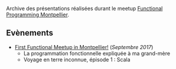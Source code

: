 Archive des présentations réalisées durant le meetup [Functional Programming Montpellier](https://www.meetup.com/fr-FR/Functional-Programming-Montpellier).

## Evènements

* [First Functional Meetup in Montpellier!](https://github.com/Functional-Programming-Montpellier/slides/tree/master/meetup-001-sept-2017) (_Septembre 2017_)
  * La programmation fonctionnelle expliquée à ma grand-mère 
  * Voyage en terre inconnue, épisode 1 : Scala
